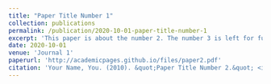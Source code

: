```yaml
---
title: "Paper Title Number 1"
collection: publications
permalink: /publication/2020-10-01-paper-title-number-1
excerpt: 'This paper is about the number 2. The number 3 is left for future work.'
date: 2020-10-01
venue: 'Journal 1'
paperurl: 'http://academicpages.github.io/files/paper2.pdf'
citation: 'Your Name, You. (2010). &quot;Paper Title Number 2.&quot; <i>Journal 1</i>. 1(2).'
---
```

